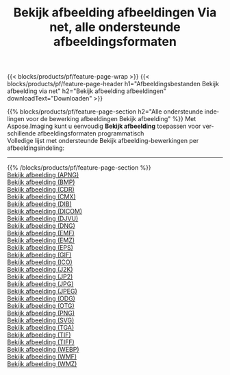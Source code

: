 ﻿---
title: Bekijk afbeelding afbeeldingen Via net, alle ondersteunde afbeeldingsformaten 
weight: 3920
url: /nl/net/viewer 
lang: nl
langdirlevel: 2
locales: zh-hans,ja,it,ru,de,es,fr,nl,id,lt,pl,pt,vi,tr,ko,zh-hant,ar,hi,th,sv,cs,uk,he
description: Met behulp van Aspose.Imaging kunt u eenvoudig Bekijk afbeelding afbeeldingen maken via net
---

{{< blocks/products/pf/feature-page-wrap >}}
{{< blocks/products/pf/feature-page-header h1="Afbeeldingsbestanden Bekijk afbeelding via net" h2="Bekijk afbeelding afbeeldingen" downloadText="Downloaden" >}}


{{% blocks/products/pf/feature-page-section  h2="Alle ondersteunde indelingen voor de bewerking afbeeldingen Bekijk afbeelding" %}}
Met Aspose.Imaging kunt u eenvoudig **Bekijk afbeelding** toepassen voor verschillende afbeeldingsformaten programmatisch
<br/>
Volledige lijst met ondersteunde Bekijk afbeelding-bewerkingen per afbeeldingsindeling:
<hr/>
{{% /blocks/products/pf/feature-page-section %}}
<div class="container-fluid productfamilypage bg-gray">
    <div class="convertypes bg-gray agp-content section">
        <div class="container">
		<div class="row other-converters">
		    <div class='col-md-2 other-converter remove-lp remove-rp'><a href="/imaging/nl/net/viewer/apng" >Bekijk afbeelding (APNG)</a></div><div class='col-md-2 other-converter remove-lp remove-rp'><a href="/imaging/nl/net/viewer/bmp" >Bekijk afbeelding (BMP)</a></div><div class='col-md-2 other-converter remove-lp remove-rp'><a href="/imaging/nl/net/viewer/cdr" >Bekijk afbeelding (CDR)</a></div><div class='col-md-2 other-converter remove-lp remove-rp'><a href="/imaging/nl/net/viewer/cmx" >Bekijk afbeelding (CMX)</a></div><div class='col-md-2 other-converter remove-lp remove-rp'><a href="/imaging/nl/net/viewer/dib" >Bekijk afbeelding (DIB)</a></div><div class='col-md-2 other-converter remove-lp remove-rp'><a href="/imaging/nl/net/viewer/dicom" >Bekijk afbeelding (DICOM)</a></div><div class='col-md-2 other-converter remove-lp remove-rp'><a href="/imaging/nl/net/viewer/djvu" >Bekijk afbeelding (DJVU)</a></div><div class='col-md-2 other-converter remove-lp remove-rp'><a href="/imaging/nl/net/viewer/dng" >Bekijk afbeelding (DNG)</a></div><div class='col-md-2 other-converter remove-lp remove-rp'><a href="/imaging/nl/net/viewer/emf" >Bekijk afbeelding (EMF)</a></div><div class='col-md-2 other-converter remove-lp remove-rp'><a href="/imaging/nl/net/viewer/emz" >Bekijk afbeelding (EMZ)</a></div><div class='col-md-2 other-converter remove-lp remove-rp'><a href="/imaging/nl/net/viewer/eps" >Bekijk afbeelding (EPS)</a></div><div class='col-md-2 other-converter remove-lp remove-rp'><a href="/imaging/nl/net/viewer/gif" >Bekijk afbeelding (GIF)</a></div><div class='col-md-2 other-converter remove-lp remove-rp'><a href="/imaging/nl/net/viewer/ico" >Bekijk afbeelding (ICO)</a></div><div class='col-md-2 other-converter remove-lp remove-rp'><a href="/imaging/nl/net/viewer/j2k" >Bekijk afbeelding (J2K)</a></div><div class='col-md-2 other-converter remove-lp remove-rp'><a href="/imaging/nl/net/viewer/jp2" >Bekijk afbeelding (JP2)</a></div><div class='col-md-2 other-converter remove-lp remove-rp'><a href="/imaging/nl/net/viewer/jpg" >Bekijk afbeelding (JPG)</a></div><div class='col-md-2 other-converter remove-lp remove-rp'><a href="/imaging/nl/net/viewer/jpeg" >Bekijk afbeelding (JPEG)</a></div><div class='col-md-2 other-converter remove-lp remove-rp'><a href="/imaging/nl/net/viewer/odg" >Bekijk afbeelding (ODG)</a></div><div class='col-md-2 other-converter remove-lp remove-rp'><a href="/imaging/nl/net/viewer/otg" >Bekijk afbeelding (OTG)</a></div><div class='col-md-2 other-converter remove-lp remove-rp'><a href="/imaging/nl/net/viewer/png" >Bekijk afbeelding (PNG)</a></div><div class='col-md-2 other-converter remove-lp remove-rp'><a href="/imaging/nl/net/viewer/svg" >Bekijk afbeelding (SVG)</a></div><div class='col-md-2 other-converter remove-lp remove-rp'><a href="/imaging/nl/net/viewer/tga" >Bekijk afbeelding (TGA)</a></div><div class='col-md-2 other-converter remove-lp remove-rp'><a href="/imaging/nl/net/viewer/tif" >Bekijk afbeelding (TIF)</a></div><div class='col-md-2 other-converter remove-lp remove-rp'><a href="/imaging/nl/net/viewer/tiff" >Bekijk afbeelding (TIFF)</a></div><div class='col-md-2 other-converter remove-lp remove-rp'><a href="/imaging/nl/net/viewer/webp" >Bekijk afbeelding (WEBP)</a></div><div class='col-md-2 other-converter remove-lp remove-rp'><a href="/imaging/nl/net/viewer/wmf" >Bekijk afbeelding (WMF)</a></div><div class='col-md-2 other-converter remove-lp remove-rp'><a href="/imaging/nl/net/viewer/wmz" >Bekijk afbeelding (WMZ)</a></div>
                </div>
        </div>
    </div>
</div>
<br/>


